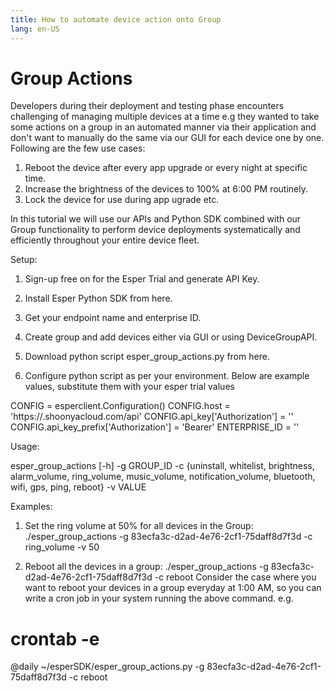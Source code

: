 ```yaml
---
title: How to automate device action onto Group
lang: en-US
---
```


# Group Actions

Developers during their deployment and testing phase encounters challenging of managing multiple devices at a time e.g they wanted to take some actions on a group in an automated manner via their application and don't want to manually do the same via our GUI for each device one by one. Following are the few use cases:

1. Reboot the device after every app upgrade or every night at specific time.
2. Increase the brightness of the devices to 100% at 6:00 PM routinely.
3. Lock the device for use during app ugrade etc.


In this tutorial we will use our APIs and Python SDK combined with our Group functionality to perform device deployments systematically and efficiently throughout your entire device fleet.


Setup:

1. Sign-up free on for the Esper Trial and generate API Key.

2. Install Esper Python SDK from here.

3. Get your endpoint name and enterprise ID.

4. Create group and add devices either via GUI or using DeviceGroupAPI.

5. Download python script esper_group_actions.py from here.

6. Configure python script as per your environment. Below are example values, substitute them with your esper trial values

CONFIG = esperclient.Configuration()
CONFIG.host = 'https://<your-endpoint-name>.shoonyacloud.com/api'
CONFIG.api_key['Authorization'] = '<your-API-Key>'
CONFIG.api_key_prefix['Authorization'] = 'Bearer'
ENTERPRISE_ID = '<your-Enterprise-ID>'

Usage:

esper_group_actions [-h]
-g GROUP_ID
-c {uninstall, whitelist, brightness, alarm_volume, ring_volume, music_volume, notification_volume, bluetooth, wifi, gps, ping, reboot}
-v VALUE


Examples:
1. Set the ring volume at 50% for all devices in the Group:
./esper_group_actions -g 83ecfa3c-d2ad-4e76-2cf1-75daff8d7f3d -c ring_volume -v 50

2. Reboot all the devices in a group:
./esper_group_actions -g 83ecfa3c-d2ad-4e76-2cf1-75daff8d7f3d -c reboot
Consider the case where you want to reboot your devices in a group everyday at 1:00 AM, so you can write a cron job in your system running the above command.
e.g. 

# crontab -e

@daily  ~/esperSDK/esper_group_actions.py -g 83ecfa3c-d2ad-4e76-2cf1-75daff8d7f3d -c reboot


